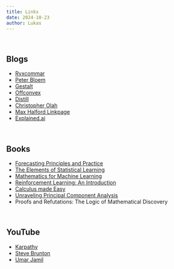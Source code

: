 ```yaml
---
title: Links
date: 2024-10-23 
author: Lukas
---
```


<br> 

## Blogs

* [Ryxcommar](https://ryxcommar.com/)
* [Peter Bloem](https://peterbloem.nl/blog/)
* [Gestalt](https://gestalt.ink/)
* [Offconvex](https://offconvex.org)
* [Distill](https://distill.pub/)
* [Christopher Olah](https://colah.github.io/)
* [Max Halford Linkpage](https://maxhalford.github.io/links/)
* [Explained.ai](https://explained.ai/)

<br>   

## Books

* [Forecasting Principles and Practice](https://otexts.com/fpp3/)
* [The Elements of Statistical Learning](https://hastie.su.domains/Papers/ESLII.pdf)
* [Mathematics for Machine Learning](https://mml-book.github.io/book/mml-book.pdf)
* [Reinforcement Learning: An Introduction](http://incompleteideas.net/book/the-book-2nd.html)
* [Calculus made Easy](https://calculusmadeeasy.org/)
* [Unraveling Principal Component Analysis](https://peterbloem.nl/publications/unraveling-pca)
* Proofs and Refutations: The Logic of Mathematical Discovery
<br>  

## YouTube

* [Karpathy](https://www.youtube.com/@AndrejKarpathy)
* [Steve Brunton](https://www.youtube.com/@Eigensteve)
* [Umar Jamil](https://www.youtube.com/@umarjamilai)